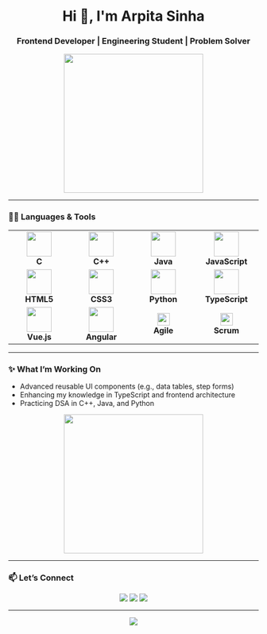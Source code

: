 <h1 align="center">Hi 👋, I'm Arpita Sinha</h1>
<h3 align="center">Frontend Developer | Engineering Student | Problem Solver</h3>

<p align="center">
  <img src="https://media.giphy.com/media/qgQUggAC3Pfv687qPC/giphy.gif" width="280" />
</p>

---

### 👩‍💻 Languages & Tools

<div align="center">
  
<table>
  <tr>
    <td align="center" width="120">
      <img src="https://skillicons.dev/icons?i=c" width="50"/><br><b>C</b>
    </td>
    <td align="center" width="120">
      <img src="https://skillicons.dev/icons?i=cpp" width="50"/><br><b>C++</b>
    </td>
    <td align="center" width="120">
      <img src="https://skillicons.dev/icons?i=java" width="50"/><br><b>Java</b>
    </td>
    <td align="center" width="120">
      <img src="https://skillicons.dev/icons?i=js" width="50"/><br><b>JavaScript</b>
    </td>
  </tr>
  <tr>
    <td align="center" width="120">
      <img src="https://skillicons.dev/icons?i=html" width="50"/><br><b>HTML5</b>
    </td>
    <td align="center" width="120">
      <img src="https://skillicons.dev/icons?i=css" width="50"/><br><b>CSS3</b>
    </td>
    <td align="center" width="120">
      <img src="https://skillicons.dev/icons?i=python" width="50"/><br><b>Python</b>
    </td>
    <td align="center" width="120">
      <img src="https://skillicons.dev/icons?i=ts" width="50"/><br><b>TypeScript</b>
    </td>
  </tr>
  <tr>
    <td align="center" width="120">
      <img src="https://skillicons.dev/icons?i=vue" width="50"/><br><b>Vue.js</b>
    </td>
    <td align="center" width="120">
      <img src="https://skillicons.dev/icons?i=angular" width="50"/><br><b>Angular</b>
    </td>
    <td align="center" width="120">
      <img src="https://img.shields.io/badge/Agile-0277BD?style=for-the-badge&logo=agile&logoColor=white" height="25"/><br><b>Agile</b>
    </td>
    <td align="center" width="120">
      <img src="https://img.shields.io/badge/Scrum-6DB33F?style=for-the-badge&logo=ScrumAlliance&logoColor=white" height="25"/><br><b>Scrum</b>
    </td>
  </tr>
</table>

</div>

---

### ✨ What I’m Working On
- Advanced reusable UI components (e.g., data tables, step forms)
- Enhancing my knowledge in TypeScript and frontend architecture
- Practicing DSA in C++, Java, and Python

<p align="center">
  <img src="https://media.giphy.com/media/LMt9638dO8dftAjtco/giphy.gif" width="280" />
</p>

---

### 📫 Let’s Connect

<p align="center">
  <a href="mailto:arpita.yourmail@gmail.com"><img src="https://img.shields.io/badge/Gmail-D14836?style=for-the-badge&logo=gmail&logoColor=white"/></a>
  <a href="https://linkedin.com/in/your-profile"><img src="https://img.shields.io/badge/LinkedIn-blue?style=for-the-badge&logo=linkedin"/></a>
  <a href="https://github.com/arpita-sinha-14"><img src="https://img.shields.io/badge/GitHub-000?style=for-the-badge&logo=github"/></a>
</p>

---

<p align="center">
  <img src="https://readme-typing-svg.demolab.com?font=Fira+Code&duration=3000&pause=1000&center=true&width=435&lines=Frontend+Developer+%F0%9F%92%BB;Passionate+Learner+%F0%9F%92%AB;Always+Learning+New+Tech+%F0%9F%92%A1" />
</p>
